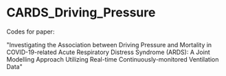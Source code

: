 # CARDS_Driving_Pressure

Codes for paper:

"Investigating the Association between Driving Pressure and Mortality in COVID-19-related Acute Respiratory Distress Syndrome (ARDS): A Joint Modelling Approach Utilizing Real-time Continuously-monitored Ventilation Data"
